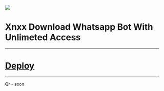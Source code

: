 ![](./)

# Xnxx Download Whatsapp Bot With Unlimeted Access

***
# [Deploy](https://dashboard.heroku.com/new?button-url=https://github.com/ravindu01manoj/xnxx-dl-wabot&template=https://github.com/ravindu01manoj/xnxx-dl-wabot)

***

Qr - soon
